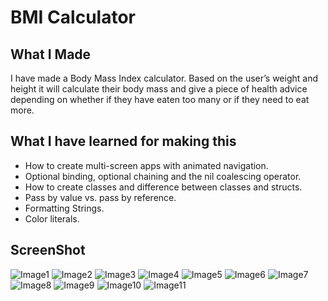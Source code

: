 #  BMI Calculator

## What I Made

I have made a Body Mass Index calculator. Based on the user’s weight and height it will calculate their body mass and give a piece of health advice depending on whether if they have eaten too many or if they need to eat more. 

## What I have learned for making this

* How to create multi-screen apps with animated navigation.
* Optional binding, optional chaining and the nil coalescing operator.
* How to create classes and difference between classes and structs. 
* Pass by value vs. pass by reference. 
* Formatting Strings. 
* Color literals.

## ScreenShot

![Image1](Doc/Image1.png)
![Image2](Doc/Image2.png)
![Image3](Doc/Image3.png)
![Image4](Doc/Image4.png)
![Image5](Doc/Image5.png)
![Image6](Doc/Image6.png)
![Image7](Doc/Image7.png)
![Image8](Doc/Image8.png)
![Image9](Doc/Image9.png)
![Image10](Doc/Image10.png)
![Image11](Doc/Image11.png)
